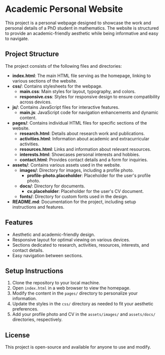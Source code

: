 # Academic Personal Website

This project is a personal webpage designed to showcase the work and personal details of a PhD student in mathematics. The website is structured to provide an academic-friendly aesthetic while being informative and easy to navigate.

## Project Structure

The project consists of the following files and directories:

- **index.html**: The main HTML file serving as the homepage, linking to various sections of the website.
- **css/**: Contains stylesheets for the webpage.
  - **main.css**: Main styles for layout, typography, and colors.
  - **responsive.css**: Styles for responsive design to ensure compatibility across devices.
- **js/**: Contains JavaScript files for interactive features.
  - **main.js**: JavaScript code for navigation enhancements and dynamic content.
- **pages/**: Contains individual HTML files for specific sections of the website.
  - **research.html**: Details about research work and publications.
  - **activities.html**: Information about academic and extracurricular activities.
  - **resources.html**: Links and information about relevant resources.
  - **interests.html**: Showcases personal interests and hobbies.
  - **contact.html**: Provides contact details and a form for inquiries.
- **assets/**: Contains various assets used in the website.
  - **images/**: Directory for images, including a profile photo.
    - **profile-photo.placeholder**: Placeholder for the user's profile photo.
  - **docs/**: Directory for documents.
    - **cv.placeholder**: Placeholder for the user's CV document.
  - **fonts/**: Directory for custom fonts used in the design.
- **README.md**: Documentation for the project, including setup instructions and features.

## Features

- Aesthetic and academic-friendly design.
- Responsive layout for optimal viewing on various devices.
- Sections dedicated to research, activities, resources, interests, and contact details.
- Easy navigation between sections.

## Setup Instructions

1. Clone the repository to your local machine.
2. Open `index.html` in a web browser to view the homepage.
3. Modify the content in the `pages/` directory to personalize your information.
4. Update the styles in the `css/` directory as needed to fit your aesthetic preferences.
5. Add your profile photo and CV in the `assets/images/` and `assets/docs/` directories, respectively.

## License

This project is open-source and available for anyone to use and modify.